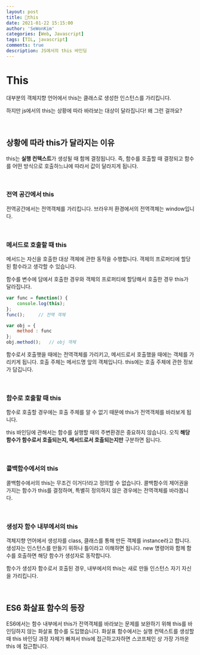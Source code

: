 ```yaml
---
layout: post
title: 💁this
date: 2021-01-22 15:15:00
author: 'SeWonKim'
categories: [Web, Javascript]
tags: [TIL, javascript]
comments: true
description: JS에서의 this 바인딩
---
```


# This

대부분의 객체지향 언어에서 this는 클래스로 생성한 인스턴스를 가리킵니다.

하지만 js에서의 this는 상황에 따라 바라보는 대상이 달라집니다! 왜 그런 걸까요?

&nbsp;

## 상황에 따라 this가 달라지는 이유

this는 **실행 컨텍스트**가 생성될 때 함께 결정됩니다.
즉, 함수를 호출할 때 결정되고 함수를 어떤 방식으로 호출하느냐에 따라서 값이 달라지게 됩니다.


&nbsp;

### 전역 공간에서 this

전역공간에서는 전역객체를 가리킵니다. 브라우저 환경에서의 전역객체는 window입니다.

&nbsp;

### 메서드로 호출할 때 this

메서드는 자신을 호출한 대상 객체에 관한 동작을 수행합니다. 객체의 프로퍼티에 할당된 함수라고 생각할 수 있습니다.

함수를 변수에 담에서 호출한 경우와 객체의 프로퍼티에 할당해서 호출한 경우 this가 달라집니다.

```javascript
var func = function() {
    console.log(this);
};
func();     // 전역 객체

var obj = {
    method : func
};
obj.method();   // obj 객체
```

함수로서 호출햇을 때에는 전역객체를 가리키고, 메서드로서 호출했을 때에는 객체를 가리키게 됩니다.
호출 주체는 메서드명 앞의 객체입니다. this에는 호출 주체에 관한 정보가 담깁니다.

&nbsp;

### 함수로 호출할 때 this

함수로 호출할 경우에는 호출 주체를 알 수 없기 때문에 this가 전역객체를 바라보게 됩니다.

this 바인딩에 관해서는 함수를 실행할 때의 주변환경은 중요하지 않습니다. 오직 **해당 함수가 함수로서 호출되는지, 메서드로서 호출되는지만** 구분하면 됩니다.

&nbsp;

### 콜백함수에서의 this

콜백함수에서의 this는 무조건 이거다!라고 정의할 수 없습니다. 콜백함수의 제어권을 가지는 함수가 this를 결정하며, 특별히 정의하지 않은 경우에는 전역객체를 바라봅니다.

&nbsp;

### 생성자 함수 내부에서의 this

객체지향 언어에서 생성자를 class, 클래스를 통해 만든 객체를 instance라고 합니다.
생성자는 인스턴스를 만들기 위하나 틀이라고 이해하면 됩니다. new 명령어와 함께 함수를 호출하면 해당 함수가 생성자로 동작합니다.

함수가 생성자 함수로서 호출된 경우, 내부에서의 this는 새로 만들 인스턴스 자기 자신을 가리킵니다.

&nbsp;
&nbsp;

## ES6 화살표 함수의 등장

ES6에서는 함수 내부에서 this가 전역객체를 바라보는 문제를 보완하기 위해 this를 바인딩하지 않는 화살표 함수를 도입했습니다.
화살표 함수에서는 실행 컨텍스트를 생성할 때 this 바인딩 과정 자체가 빠져서 this에 접근하고자하면 스코프체인 상 가장 가까운 this 에 접근합니다.

&nbsp;
